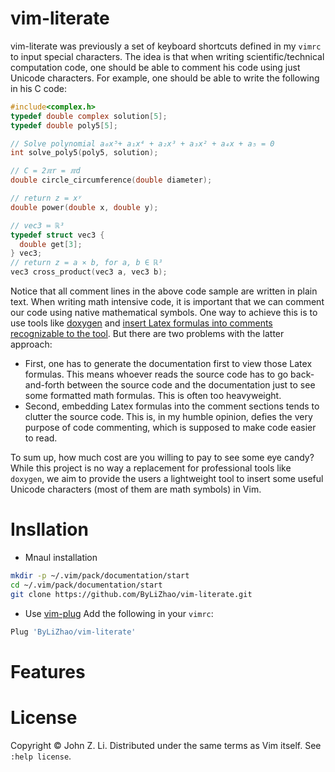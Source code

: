 # vim-literate
vim-literate was previously a set of keyboard shortcuts defined in my `vimrc`
to input special characters.
The idea is that when writing scientific/technical computation code,
one should be able to comment his code using just Unicode characters.
For example, one should be
able to write the following in his C code:

```c
#include<complex.h>
typedef double complex solution[5];
typedef double poly5[5];

// Solve polynomial a₀x⁵+ a₁x⁴ + a₂x³ + a₃x² + a₄x + a₅ = 0
int solve_poly5(poly5, solution);

// C = 2ℼr = ℼd
double circle_circumference(double diameter);

// return z = xʸ
double power(double x, double y);

// vec3 ≔ ℝ³
typedef struct vec3 {
  double get[3];
} vec3;
// return z = a ⨯ b, for a, b ∈ ℝ³
vec3 cross_product(vec3 a, vec3 b);
```

Notice that all comment lines in the above code sample are written in plain text.
When writing math intensive code, it is important that we can comment our code using native mathematical symbols.
One way to achieve this is to use tools like [doxygen](https://www.doxygen.nl/index.html) and [insert Latex formulas into
comments recognizable to the tool](https://www.doxygen.nl/manual/formulas.html).
But there are two problems with the latter approach:
- First, one has to generate the documentation first to view those Latex formulas.
This means whoever reads the source code has to go back-and-forth between the
source code and the documentation just to see some formatted math formulas. This is often too heavyweight.
- Second, embedding Latex formulas into the comment sections tends to clutter the source code.
This is, in my humble opinion, defies the very purpose of code commenting, which is supposed to
make code easier to read.

To sum up, how much cost are you willing to pay to see some eye candy?
While this project is no way a replacement for professional tools like `doxygen`,
we aim to provide the users a lightweight tool to insert some useful
Unicode characters (most of them are  math symbols) in Vim.

# Insllation
- Mnaul installation
 ```bash
 mkdir -p ~/.vim/pack/documentation/start
 cd ~/.vim/pack/documentation/start
 git clone https://github.com/ByLiZhao/vim-literate.git
 ```
 - Use [vim-plug](https://github.com/junegunn/vim-plug)
 Add the following in your `vimrc`:

 ```bash
 Plug 'ByLiZhao/vim-literate'
 ```

 # Features


 # License
 Copyright © John Z. Li. Distributed under the same terms as Vim itself. See `:help license`.

